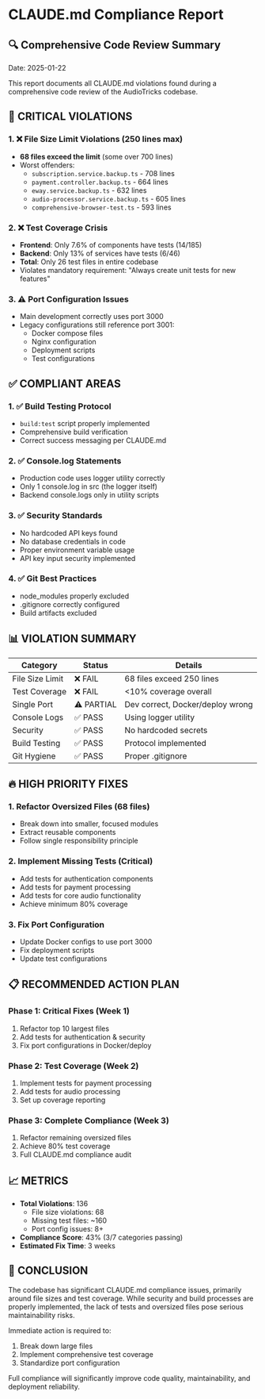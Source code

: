 # CLAUDE.md Compliance Report

## 🔍 Comprehensive Code Review Summary

Date: 2025-01-22

This report documents all CLAUDE.md violations found during a comprehensive code review of the AudioTricks codebase.

## 🚨 CRITICAL VIOLATIONS

### 1. ❌ **File Size Limit Violations (250 lines max)**
- **68 files exceed the limit** (some over 700 lines)
- Worst offenders:
  - `subscription.service.backup.ts` - 708 lines
  - `payment.controller.backup.ts` - 664 lines
  - `eway.service.backup.ts` - 632 lines
  - `audio-processor.service.backup.ts` - 605 lines
  - `comprehensive-browser-test.ts` - 593 lines

### 2. ❌ **Test Coverage Crisis**
- **Frontend**: Only 7.6% of components have tests (14/185)
- **Backend**: Only 13% of services have tests (6/46)
- **Total**: Only 26 test files in entire codebase
- Violates mandatory requirement: "Always create unit tests for new features"

### 3. ⚠️ **Port Configuration Issues**
- Main development correctly uses port 3000
- Legacy configurations still reference port 3001:
  - Docker compose files
  - Nginx configuration
  - Deployment scripts
  - Test configurations

## ✅ COMPLIANT AREAS

### 1. ✅ **Build Testing Protocol**
- `build:test` script properly implemented
- Comprehensive build verification
- Correct success messaging per CLAUDE.md

### 2. ✅ **Console.log Statements**
- Production code uses logger utility correctly
- Only 1 console.log in src (the logger itself)
- Backend console.logs only in utility scripts

### 3. ✅ **Security Standards**
- No hardcoded API keys found
- No database credentials in code
- Proper environment variable usage
- API key input security implemented

### 4. ✅ **Git Best Practices**
- node_modules properly excluded
- .gitignore correctly configured
- Build artifacts excluded

## 📊 VIOLATION SUMMARY

| Category | Status | Details |
|----------|--------|---------|
| File Size Limit | ❌ FAIL | 68 files exceed 250 lines |
| Test Coverage | ❌ FAIL | <10% coverage overall |
| Single Port | ⚠️ PARTIAL | Dev correct, Docker/deploy wrong |
| Console Logs | ✅ PASS | Using logger utility |
| Security | ✅ PASS | No hardcoded secrets |
| Build Testing | ✅ PASS | Protocol implemented |
| Git Hygiene | ✅ PASS | Proper .gitignore |

## 🔥 HIGH PRIORITY FIXES

### 1. **Refactor Oversized Files** (68 files)
- Break down into smaller, focused modules
- Extract reusable components
- Follow single responsibility principle

### 2. **Implement Missing Tests** (Critical)
- Add tests for authentication components
- Add tests for payment processing
- Add tests for core audio functionality
- Achieve minimum 80% coverage

### 3. **Fix Port Configuration** 
- Update Docker configs to use port 3000
- Fix deployment scripts
- Update test configurations

## 📋 RECOMMENDED ACTION PLAN

### Phase 1: Critical Fixes (Week 1)
1. Refactor top 10 largest files
2. Add tests for authentication & security
3. Fix port configurations in Docker/deploy

### Phase 2: Test Coverage (Week 2)
1. Implement tests for payment processing
2. Add tests for audio processing
3. Set up coverage reporting

### Phase 3: Complete Compliance (Week 3)
1. Refactor remaining oversized files
2. Achieve 80% test coverage
3. Full CLAUDE.md compliance audit

## 📈 METRICS

- **Total Violations**: 136
  - File size violations: 68
  - Missing test files: ~160
  - Port config issues: 8+
- **Compliance Score**: 43% (3/7 categories passing)
- **Estimated Fix Time**: 3 weeks

## 🎯 CONCLUSION

The codebase has significant CLAUDE.md compliance issues, primarily around file sizes and test coverage. While security and build processes are properly implemented, the lack of tests and oversized files pose serious maintainability risks.

Immediate action is required to:
1. Break down large files
2. Implement comprehensive test coverage
3. Standardize port configuration

Full compliance will significantly improve code quality, maintainability, and deployment reliability.